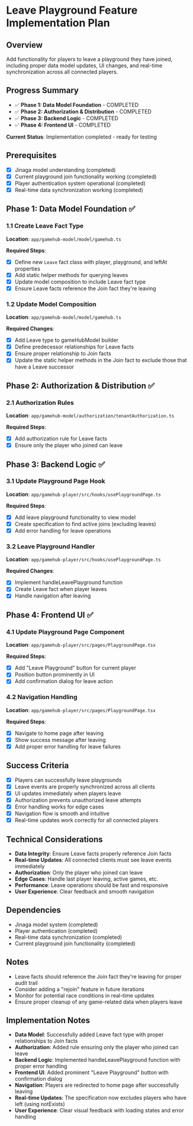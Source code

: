 # Leave Playground Feature Implementation Plan

## Overview
Add functionality for players to leave a playground they have joined, including proper data model updates, UI changes, and real-time synchronization across all connected players.

## Progress Summary
- ✅ **Phase 1: Data Model Foundation** - COMPLETED
- ✅ **Phase 2: Authorization & Distribution** - COMPLETED  
- ✅ **Phase 3: Backend Logic** - COMPLETED
- ✅ **Phase 4: Frontend UI** - COMPLETED

**Current Status**: Implementation completed - ready for testing

## Prerequisites
- [x] Jinaga model understanding (completed)
- [x] Current playground join functionality working (completed)
- [x] Player authentication system operational (completed)
- [x] Real-time data synchronization working (completed)

## Phase 1: Data Model Foundation ✅
### 1.1 Create Leave Fact Type
**Location**: `app/gamehub-model/model/gamehub.ts`

**Required Steps**:
- [x] Define new `Leave` fact class with player, playground, and leftAt properties
- [x] Add static helper methods for querying leaves
- [x] Update model composition to include Leave fact type
- [x] Ensure Leave facts reference the Join fact they're leaving

### 1.2 Update Model Composition
**Location**: `app/gamehub-model/model/gamehub.ts`

**Required Changes**:
- [x] Add Leave type to gameHubModel builder
- [x] Define predecessor relationships for Leave facts
- [x] Ensure proper relationship to Join facts
- [x] Update the static helper methods in the Join fact to exclude those that have a Leave successor

## Phase 2: Authorization & Distribution ✅
### 2.1 Authorization Rules
**Location**: `app/gamehub-model/authorization/tenantAuthorization.ts`

**Required Steps**:
- [x] Add authorization rule for Leave facts
- [x] Ensure only the player who joined can leave

## Phase 3: Backend Logic ✅
### 3.1 Update Playground Page Hook
**Location**: `app/gamehub-player/src/hooks/usePlaygroundPage.ts`

**Required Steps**:
- [x] Add leave playground functionality to view model
- [x] Create specification to find active joins (excluding leaves)
- [x] Add error handling for leave operations

### 3.2 Leave Playground Handler
**Location**: `app/gamehub-player/src/hooks/usePlaygroundPage.ts`

**Required Changes**:
- [x] Implement handleLeavePlayground function
- [x] Create Leave fact when player leaves
- [x] Handle navigation after leaving

## Phase 4: Frontend UI ✅
### 4.1 Update Playground Page Component
**Location**: `app/gamehub-player/src/pages/PlaygroundPage.tsx`

**Required Steps**:
- [x] Add "Leave Playground" button for current player
- [x] Position button prominently in UI
- [x] Add confirmation dialog for leave action

### 4.2 Navigation Handling
**Location**: `app/gamehub-player/src/pages/PlaygroundPage.tsx`

**Required Steps**:
- [x] Navigate to home page after leaving
- [x] Show success message after leaving
- [x] Add proper error handling for leave failures

## Success Criteria
- [x] Players can successfully leave playgrounds
- [x] Leave events are properly synchronized across all clients
- [x] UI updates immediately when players leave
- [x] Authorization prevents unauthorized leave attempts
- [x] Error handling works for edge cases
- [x] Navigation flow is smooth and intuitive
- [x] Real-time updates work correctly for all connected players

## Technical Considerations
- **Data Integrity**: Ensure Leave facts properly reference Join facts
- **Real-time Updates**: All connected clients must see leave events immediately
- **Authorization**: Only the player who joined can leave
- **Edge Cases**: Handle last player leaving, active games, etc.
- **Performance**: Leave operations should be fast and responsive
- **User Experience**: Clear feedback and smooth navigation

## Dependencies
- Jinaga model system (completed)
- Player authentication (completed)
- Real-time data synchronization (completed)
- Current playground join functionality (completed)

## Notes
- Leave facts should reference the Join fact they're leaving for proper audit trail
- Consider adding a "rejoin" feature in future iterations
- Monitor for potential race conditions in real-time updates
- Ensure proper cleanup of any game-related data when players leave

## Implementation Notes
- **Data Model**: Successfully added Leave fact type with proper relationships to Join facts
- **Authorization**: Added rule ensuring only the player who joined can leave
- **Backend Logic**: Implemented handleLeavePlayground function with proper error handling
- **Frontend UI**: Added prominent "Leave Playground" button with confirmation dialog
- **Navigation**: Players are redirected to home page after successfully leaving
- **Real-time Updates**: The specification now excludes players who have left (using notExists)
- **User Experience**: Clear visual feedback with loading states and error handling 